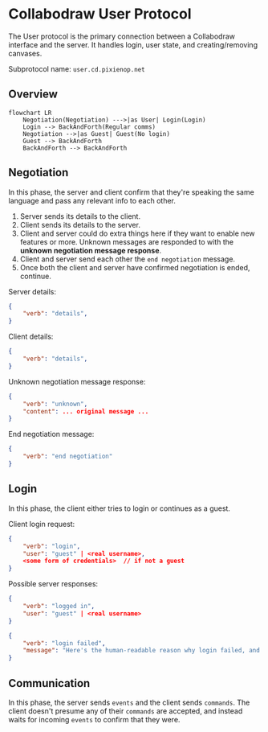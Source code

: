 # Collabodraw User Protocol

The User protocol is the primary connection between a Collabodraw interface and the server. It handles login, user state, and creating/removing canvases.

Subprotocol name: `user.cd.pixienop.net`

## Overview

```mermaid
flowchart LR
    Negotiation(Negotiation) --->|as User| Login(Login)
    Login --> BackAndForth(Regular comms)
    Negotiation -->|as Guest| Guest(No login)
    Guest --> BackAndForth
    BackAndForth --> BackAndForth
```

## Negotiation

In this phase, the server and client confirm that they're speaking the same language and pass any relevant info to each other.

1. Server sends its details to the client.
2. Client sends its details to the server.
3. Client and server could do extra things here if they want to enable new features or more. Unknown messages are responded to with the **unknown negotiation message response**.
4. Client and server send each other the `end negotiation` message.
5. Once both the client and server have confirmed negotiation is ended, continue.

Server details:
```json
{
    "verb": "details",
}
```

Client details:
```json
{
    "verb": "details",
}
```

Unknown negotiation message response:
```json
{
    "verb": "unknown",
    "content": ... original message ...
}
```

End negotiation message:
```json
{
    "verb": "end negotiation"
}
```


## Login

In this phase, the client either tries to login or continues as a guest.

Client login request:
```json
{
    "verb": "login",
    "user": "guest" | <real username>,
    <some form of credentials>  // if not a guest
}
```

Possible server responses:
```json
{
    "verb": "logged in",
    "user": "guest" | <real username>
}
```
```json
{
    "verb": "login failed",
    "message": "Here's the human-readable reason why login failed, and should be displayed to the user.",
}
```

## Communication

In this phase, the server sends `events` and the client sends `commands`. The client doesn't presume any of their `commands` are accepted, and instead waits for incoming `events` to confirm that they were.
